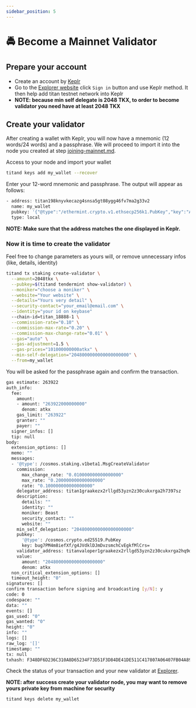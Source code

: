 ```yaml
---
sidebar_position: 5
---
```


# 🚔 Become a Mainnet Validator

## Prepare your account

* Create an account by [Keplr](https://chrome.google.com/webstore/detail/keplr/dmkamcknogkgcdfhhbddcghachkejeap)
* Go to the [Explorer website](https://tkxscan.io) click `Sign in` button and use Keplr method. It then help add titan testnet network into Keplr
* **NOTE: because min self delegate is 2048 TKX, to order to become validator you need have at least 2048 TKX**

## Create your validator

After creating a wallet with Keplr, you will now have a mnemonic (12 words/24 words) and a passphrase. We will proceed to import it into the node you created at step [joining-mainnet.md](joining-mainnet.md "mention").

Access to your node and import your wallet

```sh
titand keys add my_wallet --recover
```

Enter your 12-word mnemonic and passphrase. The output will appear as follows:

```sh
- address: titan198knyvkecazg4snsa5gt08ygg46fv7ma2g33v2
  name: my_wallet
  pubkey: '{"@type":"/ethermint.crypto.v1.ethsecp256k1.PubKey","key":"AkwSg37hZTtEODSYiMR5GGx/KCMHZymmguLKgOWeFCdc"}'
  type: local
```

**NOTE: Make sure that the address matches the one displayed in Keplr.**

### Now it is time to create the validator

Feel free to change parameters as yours will, or remove unnecessary infos (like, details, identity)

```sh
titand tx staking create-validator \
  --amount=2048tkx \
  --pubkey=$(titand tendermint show-validator) \
  --moniker="choose a moniker" \
  --website="Your website" \
  --details="Yours very detail" \
  --security-contact="your_email@email.com" \
  --identity="your id on keybase"
  --chain-id=titan_18888-1 \
  --commission-rate="0.10" \
  --commission-max-rate="0.20" \
  --commission-max-change-rate="0.01" \
  --gas="auto" \
  --gas-adjustment=1.5 \
  --gas-prices="101000000000atkx" \
  --min-self-delegation="2048000000000000000000" \
  --from=my_wallet
```

You will be asked for the passphrase again and confirm the transaction.

```sh
gas estimate: 263922
auth_info:
  fee:
    amount:
    - amount: "263922000000000"
      denom: atkx
    gas_limit: "263922"
    granter: ""
    payer: ""
  signer_infos: []
  tip: null
body:
  extension_options: []
  memo: ""
  messages:
  - '@type': /cosmos.staking.v1beta1.MsgCreateValidator
    commission:
      max_change_rate: "0.010000000000000000"
      max_rate: "0.200000000000000000"
      rate: "0.100000000000000000"
    delegator_address: titan1graakezx2rllgd53yzn2z30cukxrga2h7397sz
    description:
      details: ""
      identity: ""
      moniker: Beast
      security_contact: ""
      website: ""
    min_self_delegation: "2048000000000000000000"
    pubkey:
      '@type': /cosmos.crypto.ed25519.PubKey
      key: bug7PM4m8iefXf/g4JVdklDJmDvzsmchCvEgkfMlCrs=
    validator_address: titanvaloper1graakezx2rllgd53yzn2z30cukxrga2hq9qmgn
    value:
      amount: "2048000000000000000000"
      denom: atkx
  non_critical_extension_options: []
  timeout_height: "0"
signatures: []
confirm transaction before signing and broadcasting [y/N]: y
code: 0
codespace: ""
data: ""
events: []
gas_used: "0"
gas_wanted: "0"
height: "0"
info: ""
logs: []
raw_log: '[]'
timestamp: ""
tx: null
txhash: F348DF6D236C310A8D65234F73D51F3D84DE41DE511C417807A06407FB04A892
```

Check the status of your transaction and your new validator at [Explorer](https://tkxscan.io).

**NOTE: after success create your validator node, you may want to remove yours private key from machine for security**

```sh
titand keys delete my_wallet
```
